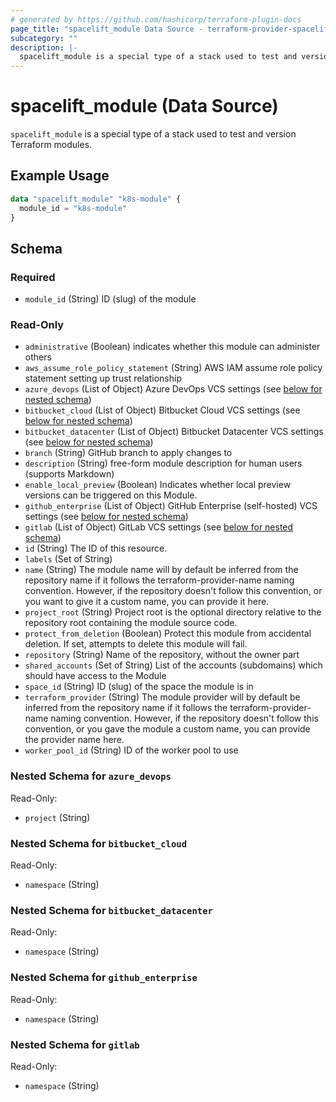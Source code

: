 ```yaml
---
# generated by https://github.com/hashicorp/terraform-plugin-docs
page_title: "spacelift_module Data Source - terraform-provider-spacelift"
subcategory: ""
description: |-
  spacelift_module is a special type of a stack used to test and version Terraform modules.
---
```


# spacelift_module (Data Source)

`spacelift_module` is a special type of a stack used to test and version Terraform modules.

## Example Usage

```terraform
data "spacelift_module" "k8s-module" {
  module_id = "k8s-module"
}
```

<!-- schema generated by tfplugindocs -->
## Schema

### Required

- `module_id` (String) ID (slug) of the module

### Read-Only

- `administrative` (Boolean) indicates whether this module can administer others
- `aws_assume_role_policy_statement` (String) AWS IAM assume role policy statement setting up trust relationship
- `azure_devops` (List of Object) Azure DevOps VCS settings (see [below for nested schema](#nestedatt--azure_devops))
- `bitbucket_cloud` (List of Object) Bitbucket Cloud VCS settings (see [below for nested schema](#nestedatt--bitbucket_cloud))
- `bitbucket_datacenter` (List of Object) Bitbucket Datacenter VCS settings (see [below for nested schema](#nestedatt--bitbucket_datacenter))
- `branch` (String) GitHub branch to apply changes to
- `description` (String) free-form module description for human users (supports Markdown)
- `enable_local_preview` (Boolean) Indicates whether local preview versions can be triggered on this Module.
- `github_enterprise` (List of Object) GitHub Enterprise (self-hosted) VCS settings (see [below for nested schema](#nestedatt--github_enterprise))
- `gitlab` (List of Object) GitLab VCS settings (see [below for nested schema](#nestedatt--gitlab))
- `id` (String) The ID of this resource.
- `labels` (Set of String)
- `name` (String) The module name will by default be inferred from the repository name if it follows the terraform-provider-name naming convention. However, if the repository doesn't follow this convention, or you want to give it a custom name, you can provide it here.
- `project_root` (String) Project root is the optional directory relative to the repository root containing the module source code.
- `protect_from_deletion` (Boolean) Protect this module from accidental deletion. If set, attempts to delete this module will fail.
- `repository` (String) Name of the repository, without the owner part
- `shared_accounts` (Set of String) List of the accounts (subdomains) which should have access to the Module
- `space_id` (String) ID (slug) of the space the module is in
- `terraform_provider` (String) The module provider will by default be inferred from the repository name if it follows the terraform-provider-name naming convention. However, if the repository doesn't follow this convention, or you gave the module a custom name, you can provide the provider name here.
- `worker_pool_id` (String) ID of the worker pool to use

<a id="nestedatt--azure_devops"></a>
### Nested Schema for `azure_devops`

Read-Only:

- `project` (String)


<a id="nestedatt--bitbucket_cloud"></a>
### Nested Schema for `bitbucket_cloud`

Read-Only:

- `namespace` (String)


<a id="nestedatt--bitbucket_datacenter"></a>
### Nested Schema for `bitbucket_datacenter`

Read-Only:

- `namespace` (String)


<a id="nestedatt--github_enterprise"></a>
### Nested Schema for `github_enterprise`

Read-Only:

- `namespace` (String)


<a id="nestedatt--gitlab"></a>
### Nested Schema for `gitlab`

Read-Only:

- `namespace` (String)


